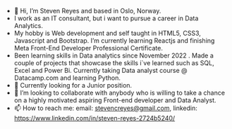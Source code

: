 - 👋 Hi, I’m Steven Reyes and based in Oslo, Norway.
-    I work as an IT consultant, but i want to pursue a career in Data Analytics.
-    My hobby is Web development and self taught in HTML5, CSS3, Javascript and Bootstrap. I’m currently learning Reactjs and finishing Meta Front-End Developer Professional Certificate.
-    Been learning skills in Data analytics since November 2022 . Made a couple of projects that showcase the skills i`ve learned such as SQL, Excel and Power Bi. Currently taking Data analyst          course @ Datacamp.com and learning Python.
- 👀 Currently looking for a Junior position.
- 💞️ I’m looking to collaborate with anybody who is willing to take a chance on a highly motivated aspiring Front-end developer and Data Analyst.
- 📫 How to reach me: email: stevencreyes@gmail.com, linkedin: https://www.linkedin.com/in/steven-reyes-2724b5240/

<!---
rscr/rscr is a ✨ special ✨ repository because its `README.md` (this file) appears on your GitHub profile.
You can click the Preview link to take a look at your changes.
--->
